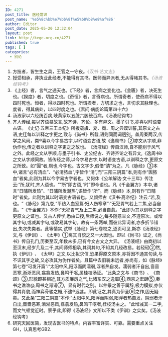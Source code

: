 ```yaml
---
ID: 4271
post_title: 医经常识
post_name: '%e5%8c%bb%e7%bb%8f%e5%b8%b8%e8%af%86'
author: Editor
post_date: 2025-05-20 12:32:04
layout: post
link: http://kege.org.cn/4271
published: true
tags: [ ]
categories:
  - 别论
---
```

<ol>
<li>方技者，皆生生之具，王官之一守夜。<span style="color: #999999;">《汉书·艺文志》</span></li>
<li>授受相承，非执业此经者,不能得有其书。医师而异派者,无从得睹其书。<span style="color: #999999;"><em>《汤液经钩考》</em></span></li>
<li>《上经》者，言气之通天也。《下经》者，言病之变化也。《金匮》者，决死生也。《揆度》者，切度之也。《奇恒》者，言奇病也。所谓奇者，使奇病不得以四时死也。恒者，得以四时死也。所谓揆者，方切求之也，言切求其脉理也。度者，得其病处，以四时度之也。《素问·病能论篇第四十六》</li>
<li>汤液家以六经统百病,岐黄家以五脏六腑统百病。《汤液经钩考》</li>
<li>齐人传经,每以齐语易故言,故齐诗、齐论，多有异文。墨子引书,亦喜以时语变古语。​《史记·五帝三王本纪》所援载虞、夏、商、周之典谟训誓,其原文之古语,史迁每以训释之字更之,致与《尚书》所载,语则同而词迥别。盖周秦两汉,传学之风尚，类®喜以今字易古字,以时语变古语,故《逸周书》②亦文从字顺,非伪作也,传之者以训释之字更之之故也。​《汤液经》传自汉师,自不能别于风气之外。此经之文从字顺,与墨子引书、史公纪古、齐诗齐论之有异文,《逸周书》之文从字顺同故。皆传经之师,以今字易古字,以时语变古语,以训释之字,更原文之所致。如“圊”者,厕也,今字也。古文字少,假借“清”为之。凡《脉经》③本中,诸言“必有清血”​、​“必清脓血”,字皆作“清”,而“三阳三阴篇”本,则有作“圊脓血”者矣,此则为其以今字易古字者也。又何休《公羊解诂·文十三年》传注云:“所,犹时,齐人语也。​”​“所”即古语,“时”即今语也。凡《千金翼方》本中,诸言“日晡所发热”​、​“日晡所发潮热”,语皆作“所”​。而《脉经》本,则有作“日晡时”者矣。此则为其以时语变古语者也。又颜师古《汉书·高帝纪》注云:“若,及也。​”​《脉经》第九卷,“平热入血室篇·妇人伤寒章”:“无犯胃气若上二焦,必当自愈。​”​《千金翼方》本作:“无犯胃气及上二焦,必当自愈。​”此即为其以训释之字更原文之证也。又古人传学,悉由口授,后师说之,每多随意举文,不遵原次。或增其字句,或减其字句,或改易其字句。故有一条两举,而彼此异词者,亦多折节错出,失次失类者。此等情实,试举《脉经》第七卷校之,逐页可见,斯亦《汤液经》文,与《伊训》​、​《太甲》①离其肖貌之又一大因也。即以《尚书》证之,《尚书》传自孔门,历秦至汉,年数未多,已有今文古文之大异。​《汤液经》由商初以至汉末,经岁几及二千,其间师师相承,其词其句,不知其几经改易。若硁硁②然,执《伊训》​、​《太甲》之文,以比拟求信,恐果得原文原本,亦将因不通其句读,与不识其字之故,又必攻其为伪作者矣。且篇中去旧貌未远者,亦尚有，如《脉经》第七卷“可发汗篇”:“太阳中风,阳浮而阴濡弱,浮者热自发。濡弱者汗自出,啬啬恶寒,淅淅恶风,翕翕发热,鼻鸣干呕,属桂枝汤证。​”此条之文与《商书》​、​《商颂》③,形貌即甚相近,其方质廉厉之气,比诸东汉之逸靡④,西京之宏肆⑤,秦书之谯谯@,周书之谔谔⑦，显有时代之别。以仲景之善于属辞,极力模拟,亦仅得其肖貌,而神弈骨骏之概,不逮®远甚。即此证之,其真为伊圣⑨之作,固无疑矣。又此条“三阳三阴篇”本作:“太阳中风,阳浮而阴弱,阳浮者热自发，阴弱者汗自出,啬啬恶寒,淅淅恶风,翕翕发热,鼻鸣干呕者,桂枝汤主之。​”此增减其一二字,而文气顿觉近时。察乎此,即得《汤液经》文所以不类《伊训》之实矣。《汤液经钩考》</li>
<li>研究天回医简，发现古医书的特点。内容丰富详实、可靠。需要重点关注GH，认真思考GB2.</li>
</ol>

<!-- wp:paragraph -->
<p></p>
<!-- /wp:paragraph -->

<!-- wp:paragraph -->
<p></p>
<!-- /wp:paragraph -->

